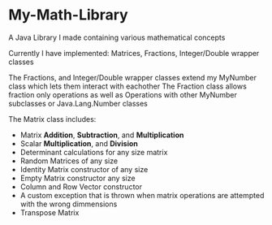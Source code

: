 # My-Math-Library
A Java Library I made containing various mathematical concepts

Currently I have implemented:
Matrices, Fractions, Integer/Double wrapper classes

The Fractions, and Integer/Double wrapper classes extend my MyNumber class which lets them interact with eachother
The Fraction class allows fraction only operations as well as Operations with other MyNumber subclasses or Java.Lang.Number classes

The Matrix class includes:
  * Matrix **Addition**, **Subtraction**, and **Multiplication**
  * Scalar **Multiplication**, and **Division**
  * Determinant calculations for any size matrix
  * Random Matrices of any size
  * Identity Matrix constructor of any size
  * Empty Matrix constructor any size
  * Column and Row Vector constructor
  * A custom exception that is thrown when matrix operations are attempted with the wrong dimmensions
  * Transpose Matrix
  
